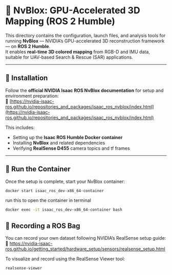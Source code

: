 # 🧱 NvBlox: GPU-Accelerated 3D Mapping (ROS 2 Humble)

This directory contains the configuration, launch files, and analysis tools for running **NvBlox** — NVIDIA’s GPU-accelerated 3D reconstruction framework — on **ROS 2 Humble**.  
It enables **real-time 3D colored mapping** from RGB-D and IMU data, suitable for UAV-based Search & Rescue (SAR) applications.

---

## 📘 Installation

Follow the **official NVIDIA Isaac ROS NvBlox documentation** for setup and environment preparation:  
🔗 [https://nvidia-isaac-ros.github.io/repositories_and_packages/isaac_ros_nvblox/index.html](https://nvidia-isaac-ros.github.io/repositories_and_packages/isaac_ros_nvblox/index.html)

This includes:
  - Setting up the **Isaac ROS Humble Docker container**
  - Installing **NvBlox** and related dependencies
  - Verifying **RealSense D455** camera topics and tf frames

---

## 🐳 Run the Container

Once the setup is complete, start your NvBlox container:

```bash
docker start isaac_ros_dev-x86_64-container
```

run this to open the container in terminal
```bash
docker exec -it isaac_ros_dev-x86_64-container bash
```

## 🎥 Recording a ROS Bag

You can record your own dataset following NVIDIA’s RealSense setup guide:
🔗 https://nvidia-isaac-ros.github.io/getting_started/hardware_setup/sensors/realsense_setup.html

To visualize and record using the RealSense Viewer tool:
```bash
realsense-viewer
```










